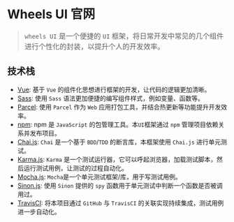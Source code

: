 # Wheels UI 官网

><font size="3"> `wheels UI` 是一个便捷的 `UI` 框架，将日常开发中常见的几个组件进行个性化的封装，以提升个人的开发效率。</font>

## 技术栈
* [Vue](https://cn.vuejs.org/v2/guide/): 基于 `Vue` 的组件化思想进行框架的开发，让代码的逻辑更加清晰。
* [Sass](https://sass-lang.com/): 使用 `Sass` 语法更加便捷的编写组件样式，例如变量、函数等。
* [Parcel](https://parceljs.org/): 使用 `Parcel` 作为 `Web` 应用打包工具，并结合热更新等功能提升开发效率。
* [npm](https://www.npmjs.com/): npm 是 `JavaScript` 的包管理工具。本`UI`框架通过 `npm` 管理项目依赖关系并发布项目。
* [Chai.js](http://chaijs.com/): `Chai` 是一个基于 `BDD`/`TDD` 的断言库，本框架使用 `Chai.js` 进行单元测试。
* [Karma.js](http://karma-runner.github.io/): `Karma` 是一个测试运行器，它可以呼起浏览器，加载测试脚本，然后运行测试用例，让测试的过程自动化。
* [Mocha.js](https://mochajs.org/): `Mocha`是一个单元测试框架/库，用于写测试用例。
* [Sinon.js](http://sinonjs.org/): 使用 `Sinon` 提供的 `spy` 函数用于单元测试中判断一个函数是否被调用过。
* [TravisCI](https://www.travis-ci.org/): 将本项目通过 `GitHub` 与 `TravisCI` 的关联实现持续集成，测试用例进一步自动化。
